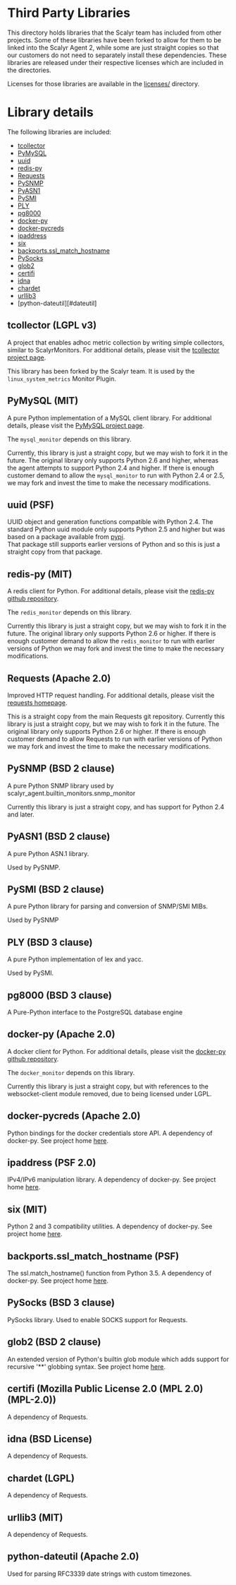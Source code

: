 Third Party Libraries
=====================

This directory holds libraries that the Scalyr team has included from other projects.  Some of these 
libraries have been forked to allow for them to be linked into the Scalyr Agent 2, while some are just
straight copies so that our customers do not need to separately install these dependencies.  These libraries
are released under their respective licenses which are included in the directories.

Licenses for those libraries are available in the
[licenses/](https://github.com/scalyr/scalyr-agent-2/tree/master/scalyr_agent/third_party/licenses/) directory.

Library details
================

The following libraries are included:

  * [tcollector](#tcollector)
  * [PyMySQL](#PyMySQL)
  * [uuid](#uuid)
  * [redis-py](#redis-py)
  * [Requests](#requests)
  * [PySNMP](#pysnmp)
  * [PyASN1](#pyasn1)
  * [PySMI](#pysmi)
  * [PLY](#ply)
  * [pg8000](#pg8000)
  * [docker-py](#docker-py)
  * [docker-pycreds](#docker-pycreds)
  * [ipaddress](#ipaddress)
  * [six](#six)
  * [backports.ssl_match_hostname](#ssl_match_hostname)
  * [PySocks](#PySocks)
  * [glob2](#glob2)
  * [certifi](#certifi)
  * [idna](#idna)
  * [chardet](#chardet)
  * [urllib3](#urllib3)
  * [python-dateutil][#dateutil]

## tcollector<a name="tcollector"> (LGPL v3)

A project that enables adhoc metric collection by writing simple collectors, similar to ScalyrMonitors.
For additional details, please visit the
[tcollector project page](http://opentsdb.net/docs/build/html/user_guide/utilities/tcollector.html).

This library has been forked by the Scalyr team.  It is used by the `linux_system_metrics` Monitor Plugin.

## PyMySQL<a name="PyMySQL"> (MIT)

A pure Python implementation of a MySQL client library.  For additional details, please visit the
[PyMySQL project page](http://www.pymysql.org/).

The `mysql_monitor` depends on this library.
 
Currently, this library is just a straight copy, but we may wish to fork it in the future.  The original
library only supports Python 2.6 and higher, whereas the agent attempts to support Python 2.4 and higher.  If
there is enough customer demand to allow the `mysql_monitor` to run with Python 2.4 or 2.5, we may fork and
invest the time to make the necessary modifications.

## uuid<a name="uuid"> (PSF)

UUID object and generation functions compatible with Python 2.4.  The standard Python uuid module only supports
Python 2.5 and higher but was based on a package available from [pypi](https://pypi.python.org/pypi/uuid/).  
That package still supports earlier versions of Python and so this is just a straight copy from that package.

## redis-py<a name="redis-py"> (MIT)

A redis client for Python.  For additional details, please visit the [redis-py github repository](https://github.com/andymccurdy/redis-py).

The `redis_monitor` depends on this library.

Currently this library is just a straight copy, but we may wish to fork it in the future.  The original
library only supports Python 2.6 or higher.  If there is enough customer demand to allow the `redis_monitor`
to run with earlier versions of Python we may fork and invest the time to make the necessary modifications.

## Requests<a name="requests-py"> (Apache 2.0)

Improved HTTP request handling.  For additional details, please visit the [requests homepage](http://docs.python-requests.org/).

This is a straight copy from the main Requests git repository.  Currently this library is just a straight
copy, but we may wish to fork it in the future.  The original library only supports Python 2.6 or higher.
If there is enough customer demand to allow Requests to run with earlier versions of Python we may fork
and invest the time to make the necessary modifications.

## PySNMP<a name="pysnmp"> (BSD 2 clause)

A pure Python SNMP library used by scalyr_agent.builtin_monitors.snmp_monitor

Currently this library is just a straight copy, and has support for Python 2.4 and later.

## PyASN1<a name="pyasn1"> (BSD 2 clause)

A pure Python ASN.1 library.

Used by PySNMP.

## PySMI<a name="pysmi"> (BSD 2 clause)

A pure Python library for parsing and conversion of SNMP/SMI MIBs.

Used by PySNMP

## PLY<a name="ply"> (BSD 3 clause)

A pure Python implementation of lex and yacc.

Used by PySMI.

## pg8000<a name="pg8000"> (BSD 3 clause)

A Pure-Python interface to the PostgreSQL database engine

## docker-py<a name="docker-py"> (Apache 2.0)

A docker client for Python.  For additional details, please visit the [docker-py github repository](https://github.com/docker/docker-py).

The `docker_monitor` depends on this library.

Currently this library is just a straight copy, but with references to the websocket-client module removed, due to being licensed under LGPL.

## docker-pycreds<a name="docker-pycreds"> (Apache 2.0)

Python bindings for the docker credentials store API.  A dependency of docker-py.  See project home [here](https://github.com/shin-/dockerpy-creds/).

## ipaddress<a name="ipaddress"> (PSF 2.0)

IPv4/IPv6 manipulation library.  A dependency of docker-py.  See project home [here](https://github.com/phihag/ipaddress).

## six<a name="six"> (MIT)

Python 2 and 3 compatibility utilities.  A dependency of docker-py.  See project home [here](http://pypi.python.org/pypi/six/).

## backports.ssl_match_hostname<a name="ssl_match_hostname"> (PSF)

The ssl.match_hostname() function from Python 3.5.  A dependency of docker-py.  See project home [here](http://bitbucket.org/brandon/backports.ssl_match_hostname).

## PySocks<a name="PySocks"> (BSD 3 clause)

PySocks library.  Used to enable SOCKS support for Requests.

## glob2<a name="glob2"> (BSD 2 clause)

An extended version of Python's builtin glob module which adds support for recursive '**' globbing syntax. See project home [here](https://github.com/miracle2k/python-glob2).

## certifi<a name="certifi"> (Mozilla Public License 2.0 (MPL 2.0) (MPL-2.0))

A dependency of Requests.

## idna<a name="idna"> (BSD License)

A dependency of Requests.

## chardet<a name="chardet"> (LGPL)

A dependency of Requests.

## urllib3<a name="urllib3"> (MIT)

A dependency of Requests.


## python-dateutil<a name="dateutil"> (Apache 2.0)

Used for parsing RFC3339 date strings with custom timezones.
